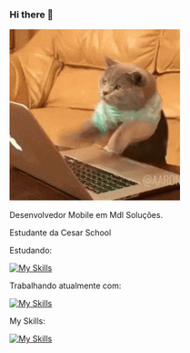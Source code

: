 ### Hi there 👋
![](https://github.com/denysleo/denysleo/blob/main/68747470733a2f2f6d656469612e67697068792e636f6d2f6d656469612f4c6d4e77724268656a6b4b394546503530342f67697068792e676966.gif)

Desenvolvedor Mobile em Mdl Soluções.

Estudante da Cesar School

Estudando:

[![My Skills](https://skillicons.dev/icons?i=nodejs,docker)](https://skillicons.dev)

Trabalhando atualmente com:

[![My Skills](https://skillicons.dev/icons?i=react,vuejs)](https://skills.thijs.gg)

My Skills:

[![My Skills](https://skillicons.dev/icons?i=js,c#,angularjs,react)](https://skills.thijs.gg)
